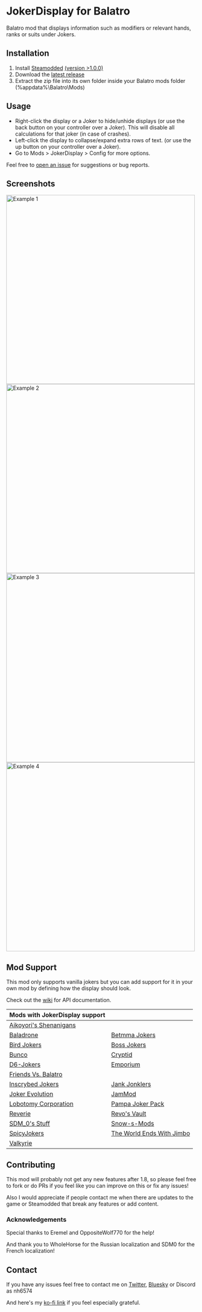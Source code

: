 # JokerDisplay for Balatro

Balatro mod that displays information such as modifiers or relevant hands, ranks or suits under Jokers.

## Installation

1. Install [Steamodded](https://github.com/Steamopollys/Steamodded) [(version >1.0.0)](https://github.com/Steamodded/smods/wiki)
2. Download the [latest release](https://github.com/nh6574/JokerDisplay/releases)
3. Extract the zip file into its own folder inside your Balatro mods folder (%appdata%\Balatro\Mods)

## Usage

* Right-click the display or a Joker to hide/unhide displays (or use the back button on your controller over a Joker). This will disable all calculations for that joker (in case of crashes).
* Left-click the display to collapse/expand extra rows of text. (or use the up button on your controller over a Joker).
* Go to Mods > JokerDisplay > Config for more options.

Feel free to [open an issue](https://github.com/nh6574/JokerDisplay/issues) for suggestions or bug reports.

## Screenshots

<img src="examples/example_1.png" alt="Example 1" width="500">
<img src="examples/example_2.png" alt="Example 2" width="500">
<img src="examples/example_3.png" alt="Example 3" width="500">
<img src="examples/example_4.png" alt="Example 4" width="500">

## Mod Support

This mod only supports vanilla jokers but you can add support for it in your own mod by defining how the display should look.

Check out the [wiki](https://github.com/nh6574/JokerDisplay/wiki) for API documentation.

| Mods with JokerDisplay support |  |
|---|---|
| [Aikoyori's Shenanigans](https://github.com/Aikoyori/Balatro-Aikoyoris-Shenanigans) |   |
| [Baladrone](https://github.com/fantasygone/Baladrone) | [Betmma Jokers](https://github.com/betmma/my_balatro_mods) |
| [Bird Jokers](https://github.com/JustinBanzon/Bird-Jokers) | [Boss Jokers](https://github.com/KilledByLava/BossJokers) |
| [Bunco](https://github.com/Firch/Bunco) | [Cryptid](https://github.com/MathIsFun0/Cryptid) |
| [D6-Jokers](https://github.com/GauntletGames-2086/D6-Jokers) | [Emporium](https://github.com/krokshut/Emporium)|
| [Friends Vs. Balatro](https://github.com/rae-vyn/FriendsVsBalatro/tree/main) |  |
| [Inscrybed Jokers](https://github.com/LunaAstraCassiopeia/LunasBalatroMods) | [Jank Jonklers](https://github.com/spikeof2010/JankJonklers) |
| [Joker Evolution](https://github.com/SDM0/Joker-Evolution) | [JamMod](https://github.com/WilsontheWolf/JamMod) | 
| [Lobotomy Corporation](https://github.com/Mysthaps/LobotomyCorp) | [Pampa Joker Pack](https://github.com/lshtech/balatro-pampa-joker-pack) | 
| [Reverie](https://github.com/dvrp0/reverie/tree/main) | [Revo's Vault](https://github.com/Cdrvo/Revos-Vault---Balatro-Mod/tree/main) |
| [SDM_0's Stuff](https://github.com/SDM0/SDM_0-s-Stuff/) | [Snow-s-Mods](https://github.com/RattlingSnow353/Snow-s-Mods) |
| [SpicyJokers](https://github.com/RitchieDimaria/SpicyJokers) | [The World Ends With Jimbo](https://github.com/parchmentEngineer/The-World-Ends-With-Jimbo) |
| [Valkyrie](https://github.com/dainekoichi/Valkyrie-BalatroMod) |  |

## Contributing

This mod will probably not get any new features after 1.8, so please feel free to fork or do PRs if you feel like you can improve on this or fix any issues!

Also I would appreciate if people contact me when there are updates to the game or Steamodded that break any features or add content.

### Acknowledgements

Special thanks to Eremel and OppositeWolf770 for the help!

And thank you to WholeHorse for the Russian localization and SDM0 for the French localization!

## Contact

If you have any issues feel free to contact me on [Twitter](https://nh6574.com/), [Bluesky](https://bsky.app/profile/nh6574.com) or Discord as nh6574

And here's my [ko-fi link](https://ko-fi.com/nh6574) if you feel especially grateful.
